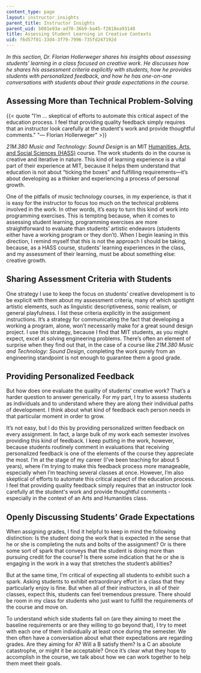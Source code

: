 ```yaml
---
content_type: page
layout: instructor_insights
parent_title: Instructor Insights
parent_uid: b081e93a-ad70-36b9-ba45-f2818ea93148
title: Assessing Student Learning in Creative Contexts
uid: f6d57f01-33d4-3f79-7996-735fd247192d
---
```


_In this section, Dr. Florian Hollerweger shares his insights about assessing students’ learning in a class focused on creative work. He discusses how he shares his assessment criteria explicitly with students, how he provides students with personalized feedback, and how he has one-on-one conversations with students about their grade expectations in the course._

Assessing More than Technical Problem-Solving
---------------------------------------------

{{< quote "I’m … skeptical of efforts to automate this critical aspect of the education process. I feel that providing quality feedback simply requires that an instructor look carefully at the student's work and provide thoughtful comments." "— Florian Hollerweger" >}}

_21M.380 Music and Technology: Sound Design_ is an MIT [Humanities, Arts, and Social Sciences (HASS)](http://web.mit.edu/hassreq/) course. The work students do in the course is creative and iterative in nature. This kind of learning experience is a vital part of their experience at MIT, because it helps them understand that education is not about “ticking the boxes” and fulfilling requirements—it’s about developing as a thinker and experiencing a process of personal growth.

One of the pitfalls of music technology courses, in my experience, is that it is easy for the instructor to focus too much on the technical problems involved in the work. In other words, it’s easy to turn this kind of work into programming exercises. This is tempting because, when it comes to assessing student learning, programming exercises are more straightforward to evaluate than students’ artistic endeavors (students either have a working program or they don’t). When I begin leaning in this direction, I remind myself that this is not the approach I should be taking, because, as a HASS course, students’ learning experiences in the class, and my assessment of their learning, must be about something else: creative growth.

Sharing Assessment Criteria with Students
-----------------------------------------

One strategy I use to keep the focus on students’ creative development is to be explicit with them about my assessment criteria, many of which spotlight artistic elements, such as linguistic descriptiveness, sonic realism, or general playfulness. I list these criteria explicitly in the assignment instructions. It’s a strategy for communicating the fact that developing a working a program, alone, won’t necessarily make for a great sound design project. I use this strategy, because I find that MIT students, as you might expect, excel at solving engineering problems. There’s often an element of surprise when they find out that, in the case of a course like _21M.380 Music and Technology: Sound Design_, completing the work purely from an engineering standpoint is not enough to guarantee them a good grade.

Providing Personalized Feedback
-------------------------------

But how does one evaluate the quality of students’ creative work? That’s a harder question to answer generically. For my part, I try to assess students as individuals and to understand where they are along their individual paths of development. I think about what kind of feedback each person needs in that particular moment in order to grow.

It’s not easy, but I do this by providing personalized written feedback on every assignment. In fact, a large bulk of my work each semester involves providing this kind of feedback. I keep putting in the work, however, because students routinely comment in evaluations that receiving personalized feedback is one of the elements of the course they appreciate the most. I’m at the stage of my career (I’ve been teaching for about 5 years), where I’m trying to make this feedback process more manageable, especially when I’m teaching several classes at once. However, I’m also skeptical of efforts to automate this critical aspect of the education process. I feel that providing quality feedback simply requires that an instructor look carefully at the student's work and provide thoughtful comments - especially in the context of an Arts and Humanities class.

Openly Discussing Students’ Grade Expectations
----------------------------------------------

When assigning grades, I find it helpful to keep in mind the following distinction: Is the student doing the work that is expected in the sense that he or she is completing the nuts and bolts of the assignment? Or is there some sort of spark that conveys that the student is doing more than pursuing credit for the course? Is there some indication that he or she is engaging in the work in a way that stretches the student’s abilities?

But at the same time, I’m critical of expecting all students to exhibit such a spark. Asking students to exhibit extraordinary effort in a class that they particularly enjoy is fine. But when all of their instructors, in all of their classes, expect this, students can feel tremendous pressure. There should be room in my class for students who just want to fulfill the requirements of the course and move on. 

To understand which side students fall on (are they aiming to meet the baseline requirements or are they willing to go beyond that), I try to meet with each one of them individually at least once during the semester. We then often have a conversation about what their expectations are regarding grades. Are they aiming for A? Will a B satisfy them? Is a C an absolute catastrophe, or might it be acceptable? Once it’s clear what they hope to accomplish in the course, we talk about how we can work together to help them meet their goals.